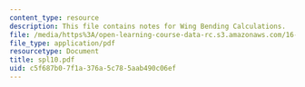 ```yaml
---
content_type: resource
description: This file contains notes for Wing Bending Calculations.
file: /media/https%3A/open-learning-course-data-rc.s3.amazonaws.com/16-01-unified-engineering-i-ii-iii-iv-fall-2005-spring-2006/c5f687b07f1a376a5c785aab490c06ef_spl10.pdf
file_type: application/pdf
resourcetype: Document
title: spl10.pdf
uid: c5f687b0-7f1a-376a-5c78-5aab490c06ef
---
```

